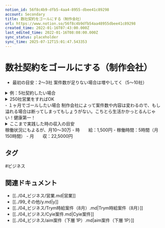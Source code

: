 ```yaml
---
notion_id: 56f8c4b9-dfb5-4aa4-8955-dbee41c89298
account: Secondary
title: 数社契約をゴールにする（制作会社）
url: https://www.notion.so/56f8c4b9dfb54aa48955dbee41c89298
created_time: 2022-01-16T07:43:00.000Z
last_edited_time: 2022-01-16T08:08:00.000Z
sync_status: placeholder
sync_time: 2025-07-12T15:01:47.543353
---
```

# 数社契約をゴールにする（制作会社）

- 最初の目安：2〜3社
  案件数が足りない場合は増やしてく（5〜10社）
<details>
<summary>例：5社契約したい場合</summary>
</details>
  <details>
  <summary>250社営業をすればOK</summary>
  </details>
  - １ヶ月でゴールしたい場合
制作会社によって案件数や内容は変わるので、もし溢れる場合は断ってしまってもしょうがない。こちとら生活かかっとるんじゃい！健康第一！
<details>
<summary>ここまで実践した時の収入の目安</summary>
</details>
  稼働状況にもよるが、月10〜30万
  - 時　　給：1,500円
  - 稼働時間：5時間（月150時間）
  - 月　　収：22,5000円

## タグ

#ビジネス 

## 関連ドキュメント

- [[../04_ビジネス/営業.md|営業]]
- [[../99_その他/y.md|y]]
- [[../04_ビジネス/Trym時給案件（8月）.md|Trym時給案件（8月）]]
- [[../04_ビジネス/Cyie案件.md|Cyie案件]]
- [[../04_ビジネス/aim案件（下層 1P）.md|aim案件（下層 1P）]]
